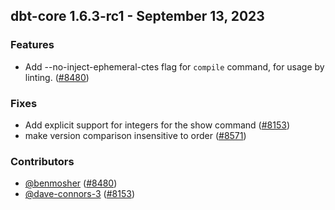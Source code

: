 ## dbt-core 1.6.3-rc1 - September 13, 2023

### Features

- Add --no-inject-ephemeral-ctes flag for `compile` command, for usage by linting. ([#8480](https://github.com/dbt-labs/dbt-core/issues/8480))

### Fixes

- Add explicit support for integers for the show command ([#8153](https://github.com/dbt-labs/dbt-core/issues/8153))
- make version comparison insensitive to order ([#8571](https://github.com/dbt-labs/dbt-core/issues/8571))

### Contributors
- [@benmosher](https://github.com/benmosher) ([#8480](https://github.com/dbt-labs/dbt-core/issues/8480))
- [@dave-connors-3](https://github.com/dave-connors-3) ([#8153](https://github.com/dbt-labs/dbt-core/issues/8153))
